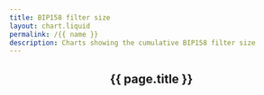 ```yaml
---
title: BIP158 filter size
layout: chart.liquid
permalink: /{{ name }}
description: Charts showing the cumulative BIP158 filter size
---
```


<h2 style="text-align:center">{{ page.title }}</h2>

<canvas id="myChart" width="100%"></canvas>
<script>
var labels = {{ site.data.stats.bip158_filter_size_per_month_cum.labels | join: "','" | prepend: "['" | append : "']"}};
var values = {{ site.data.stats.bip158_filter_size_per_month_cum.values | join: "," | prepend: "[" | append: "]"}};
var ctx = document.getElementById("myChart").getContext('2d');
var myChart = new Chart(ctx, {
    type: 'line',
    data: {
        labels: labels,
        datasets: [{
            label: 'size',
            data: values,
            backgroundColor: window.chartColors.blue,
            fill: true,
        }]
    }
});
</script>

<br>
